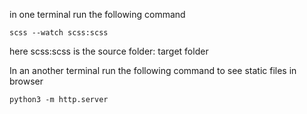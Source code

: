 in one terminal run the following command
```
scss --watch scss:scss
```
here scss:scss is the source folder: target folder

In an another terminal run the following command to see static files in browser
```
python3 -m http.server
```